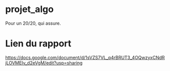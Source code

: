 # projet_algo
Pour un 20/20, qui assure.
# Lien du rapport
https://docs.google.com/document/d/1sVZS7VL_q4rBRUT3_4OQwzyxCNdRjLOVMEIv_d2eVgM/edit?usp=sharing
